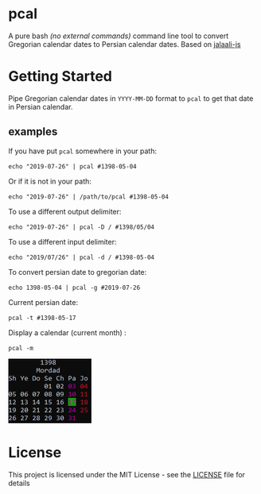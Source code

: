# pcal
A pure bash _(no external commands)_ command line tool to convert Gregorian calendar dates to Persian calendar dates. Based on [jalaali-js](https://github.com/jalaali/jalaali-js)


# Getting Started
Pipe Gregorian calendar dates in `YYYY-MM-DD` format to `pcal` to get that date in Persian calendar.

## examples
If you have put `pcal` somewhere in your path:
```shell
echo "2019-07-26" | pcal #1398-05-04
```
Or if it is not in your path:
```shell
echo "2019-07-26" | /path/to/pcal #1398-05-04
```
To use a different output delimiter:
```shell
echo "2019-07-26" | pcal -D / #1398/05/04
```
To use a different input delimiter:
```shell
echo "2019/07/26" | pcal -d / #1398-05-04
```
To convert persian date to gregorian date:
```shell
echo 1398-05-04 | pcal -g #2019-07-26
```
Current persian date:
```shell
pcal -t #1398-05-17
```
Display a calendar (current month) :
```shell
pcal -m
```
![current month](docs/images/month.png)

# License
This project is licensed under the MIT License - see the [LICENSE](LICENSE) file for details

